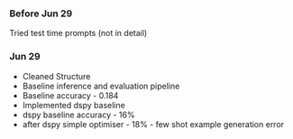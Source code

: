 ### Before Jun 29
Tried test time prompts (not in detail)

### Jun 29
- Cleaned Structure
- Baseline inference and evaluation pipeline
- Baseline accuracy - 0.184
- Implemented dspy baseline
- dspy baseline accuracy - 16%
- after dspy simple optimiser - 18% - few shot example generation error